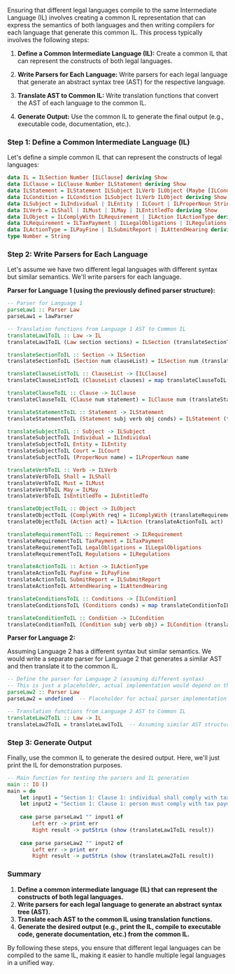 Ensuring that different legal languages compile to the same Intermediate Language (IL) involves creating a common IL representation that can express the semantics of both languages and then writing compilers for each language that generate this common IL. This process typically involves the following steps:

1. **Define a Common Intermediate Language (IL):**
   Create a common IL that can represent the constructs of both legal languages.

2. **Write Parsers for Each Language:**
   Write parsers for each legal language that generate an abstract syntax tree (AST) for the respective language.

3. **Translate AST to Common IL:**
   Write translation functions that convert the AST of each language to the common IL.

4. **Generate Output:**
   Use the common IL to generate the final output (e.g., executable code, documentation, etc.).

### Step 1: Define a Common Intermediate Language (IL)

Let's define a simple common IL that can represent the constructs of legal languages:

```haskell
data IL = ILSection Number [ILClause] deriving Show
data ILClause = ILClause Number ILStatement deriving Show
data ILStatement = ILStatement ILSubject ILVerb ILObject (Maybe [ILCondition]) deriving Show
data ILCondition = ILCondition ILSubject ILVerb ILObject deriving Show
data ILSubject = ILIndividual | ILEntity | ILCourt | ILProperNoun String deriving Show
data ILVerb = ILShall | ILMust | ILMay | ILEntitledTo deriving Show
data ILObject = ILComplyWith ILRequirement | ILAction ILActionType deriving Show
data ILRequirement = ILTaxPayment | ILLegalObligations | ILRegulations deriving Show
data ILActionType = ILPayFine | ILSubmitReport | ILAttendHearing deriving Show
type Number = String
```

### Step 2: Write Parsers for Each Language

Let's assume we have two different legal languages with different syntax but similar semantics. We'll write parsers for each language.

**Parser for Language 1 (using the previously defined parser structure):**

```haskell
-- Parser for Language 1
parseLaw1 :: Parser Law
parseLaw1 = lawParser

-- Translation functions from Language 1 AST to Common IL
translateLaw1ToIL :: Law -> IL
translateLaw1ToIL (Law section sections) = ILSection (translateSectionToIL section) (map translateSectionToIL sections)

translateSectionToIL :: Section -> ILSection
translateSectionToIL (Section num clauseList) = ILSection num (translateClauseListToIL clauseList)

translateClauseListToIL :: ClauseList -> [ILClause]
translateClauseListToIL (ClauseList clauses) = map translateClauseToIL clauses

translateClauseToIL :: Clause -> ILClause
translateClauseToIL (Clause num statement) = ILClause num (translateStatementToIL statement)

translateStatementToIL :: Statement -> ILStatement
translateStatementToIL (Statement subj verb obj conds) = ILStatement (translateSubjectToIL subj) (translateVerbToIL verb) (translateObjectToIL obj) (fmap translateConditionsToIL conds)

translateSubjectToIL :: Subject -> ILSubject
translateSubjectToIL Individual = ILIndividual
translateSubjectToIL Entity = ILEntity
translateSubjectToIL Court = ILCourt
translateSubjectToIL (ProperNoun name) = ILProperNoun name

translateVerbToIL :: Verb -> ILVerb
translateVerbToIL Shall = ILShall
translateVerbToIL Must = ILMust
translateVerbToIL May = ILMay
translateVerbToIL IsEntitledTo = ILEntitledTo

translateObjectToIL :: Object -> ILObject
translateObjectToIL (ComplyWith req) = ILComplyWith (translateRequirementToIL req)
translateObjectToIL (Action act) = ILAction (translateActionToIL act)

translateRequirementToIL :: Requirement -> ILRequirement
translateRequirementToIL TaxPayment = ILTaxPayment
translateRequirementToIL LegalObligations = ILLegalObligations
translateRequirementToIL Regulations = ILRegulations

translateActionToIL :: Action -> ILActionType
translateActionToIL PayFine = ILPayFine
translateActionToIL SubmitReport = ILSubmitReport
translateActionToIL AttendHearing = ILAttendHearing

translateConditionsToIL :: Conditions -> [ILCondition]
translateConditionsToIL (Conditions conds) = map translateConditionToIL conds

translateConditionToIL :: Condition -> ILCondition
translateConditionToIL (Condition subj verb obj) = ILCondition (translateSubjectToIL subj) (translateVerbToIL verb) (translateObjectToIL obj)
```

**Parser for Language 2:**

Assuming Language 2 has a different syntax but similar semantics. We would write a separate parser for Language 2 that generates a similar AST and then translate it to the common IL.

```haskell
-- Define the parser for Language 2 (assuming different syntax)
-- This is just a placeholder, actual implementation would depend on the specific syntax of Language 2
parseLaw2 :: Parser Law
parseLaw2 = undefined  -- Placeholder for actual parser implementation

-- Translation functions from Language 2 AST to Common IL
translateLaw2ToIL :: Law -> IL
translateLaw2ToIL = translateLaw1ToIL  -- Assuming similar AST structure, reuse the same translation functions
```

### Step 3: Generate Output

Finally, use the common IL to generate the desired output. Here, we'll just print the IL for demonstration purposes.

```haskell
-- Main function for testing the parsers and IL generation
main :: IO ()
main = do
    let input1 = "Section 1: Clause 1: individual shall comply with tax payment if individual must comply with legal obligations and entity may comply with regulations Section 2: Clause 2: entity may submit report"
    let input2 = "Section 1: Clause 1: person must comply with tax payment if person must follow legal obligations and organization can comply with regulations Section 2: Clause 2: organization can submit report"
    
    case parse parseLaw1 "" input1 of
        Left err -> print err
        Right result -> putStrLn (show (translateLaw1ToIL result))
    
    case parse parseLaw2 "" input2 of
        Left err -> print err
        Right result -> putStrLn (show (translateLaw2ToIL result))
```

### Summary

1. **Define a common intermediate language (IL) that can represent the constructs of both legal languages.**
2. **Write parsers for each legal language to generate an abstract syntax tree (AST).**
3. **Translate each AST to the common IL using translation functions.**
4. **Generate the desired output (e.g., print the IL, compile to executable code, generate documentation, etc.) from the common IL.**

By following these steps, you ensure that different legal languages can be compiled to the same IL, making it easier to handle multiple legal languages in a unified way.
